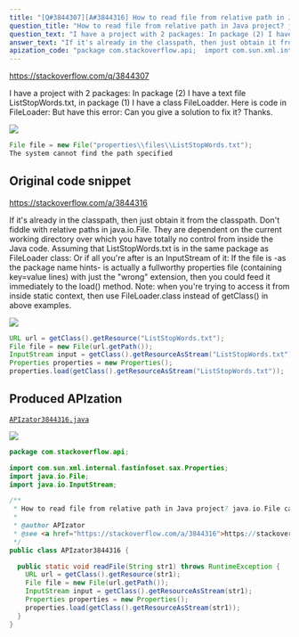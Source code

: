 ```yaml
---
title: "[Q#3844307][A#3844316] How to read file from relative path in Java project? java.io.File cannot find the path specified"
question_title: "How to read file from relative path in Java project? java.io.File cannot find the path specified"
question_text: "I have a project with 2 packages: In package (2) I have a text file ListStopWords.txt, in package (1) I have a class FileLoadder. Here is code in FileLoader: But have this error: Can you give a solution to fix it? Thanks."
answer_text: "If it's already in the classpath, then just obtain it from the classpath. Don't fiddle with relative paths in java.io.File. They are dependent on the current working directory over which you have totally no control from inside the Java code. Assuming that ListStopWords.txt is in the same package as FileLoader class: Or if all you're after is an InputStream of it: If the file is -as the package name hints- is actually a fullworthy properties file (containing key=value lines) with just the \"wrong\" extension, then you could feed it immediately to the load() method. Note: when you're trying to access it from inside static context, then use FileLoader.class instead of getClass() in above examples."
apization_code: "package com.stackoverflow.api;  import com.sun.xml.internal.fastinfoset.sax.Properties; import java.io.File; import java.io.InputStream;  /**  * How to read file from relative path in Java project? java.io.File cannot find the path specified  *  * @author APIzator  * @see <a href=\"https://stackoverflow.com/a/3844316\">https://stackoverflow.com/a/3844316</a>  */ public class APIzator3844316 {    public static void readFile(String str1) throws RuntimeException {     URL url = getClass().getResource(str1);     File file = new File(url.getPath());     InputStream input = getClass().getResourceAsStream(str1);     Properties properties = new Properties();     properties.load(getClass().getResourceAsStream(str1));   } }"
---
```


https://stackoverflow.com/q/3844307

I have a project with 2 packages:
In package (2) I have a text file ListStopWords.txt, in package (1) I have a class FileLoadder. Here is code in FileLoader:
But have this error:
Can you give a solution to fix it? Thanks.


<div class="code-logo"><img src="/stackoverflow.png" /></div>

```java
File file = new File("properties\\files\\ListStopWords.txt");
The system cannot find the path specified
```


## Original code snippet

https://stackoverflow.com/a/3844316

If it&#x27;s already in the classpath, then just obtain it from the classpath. Don&#x27;t fiddle with relative paths in java.io.File. They are dependent on the current working directory over which you have totally no control from inside the Java code.
Assuming that ListStopWords.txt is in the same package as FileLoader class:
Or if all you&#x27;re after is an InputStream of it:
If the file is -as the package name hints- is actually a fullworthy properties file (containing key=value lines) with just the &quot;wrong&quot; extension, then you could feed it immediately to the load() method.
Note: when you&#x27;re trying to access it from inside static context, then use FileLoader.class instead of getClass() in above examples.

<div class="code-logo"><img src="/stackoverflow.png" /></div>

```java
URL url = getClass().getResource("ListStopWords.txt");
File file = new File(url.getPath());
InputStream input = getClass().getResourceAsStream("ListStopWords.txt");
Properties properties = new Properties();
properties.load(getClass().getResourceAsStream("ListStopWords.txt"));
```

## Produced APIzation

[`APIzator3844316.java`](https://github.com/pasqualesalza/apization-temp-data/raw/master/search/APIzator3844316.java)

<div class="code-logo"><img src="/apizator.png" /></div>

```java
package com.stackoverflow.api;

import com.sun.xml.internal.fastinfoset.sax.Properties;
import java.io.File;
import java.io.InputStream;

/**
 * How to read file from relative path in Java project? java.io.File cannot find the path specified
 *
 * @author APIzator
 * @see <a href="https://stackoverflow.com/a/3844316">https://stackoverflow.com/a/3844316</a>
 */
public class APIzator3844316 {

  public static void readFile(String str1) throws RuntimeException {
    URL url = getClass().getResource(str1);
    File file = new File(url.getPath());
    InputStream input = getClass().getResourceAsStream(str1);
    Properties properties = new Properties();
    properties.load(getClass().getResourceAsStream(str1));
  }
}

```